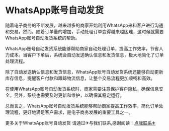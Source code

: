# WhatsApp账号自动发货

随着电子商务的不断发展，越来越多的商家开始利用WhatsApp来和客户进行沟通和交易。然而，随着订单量的增加，手动处理订单变得越来越困难，这时候就需要WhatsApp账号自动发货系统的帮助。

WhatsApp账号自动发货系统能够帮助商家自动处理订单，提高工作效率，节省人力成本。当客户下单后，系统会自动发送确认信息和发货信息，极大地简化了订单处理流程。

除了自动发送确认信息和发货信息，WhatsApp账号自动发货系统还能够自动更新库存信息，提醒客户付款和跟踪物流信息，让整个交易流程更加顺畅和高效。

在使用WhatsApp账号自动发货系统时，商家需要注意保护客户隐私，确保信息安全。另外，系统也需要及时更新和维护，以确保其稳定运行。

总而言之，WhatsApp账号自动发货系统能够帮助商家提高工作效率，简化订单处理流程，更好地满足客户需求，是电子商务发展的重要工具之一。

更多关于WhatsApp账号自动发货 请通过✈与我们联系,感谢阅读！[点我联系✈](https://web.G208.com)